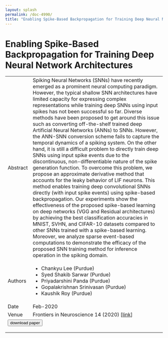 ```yaml
---
layout: splash
permalink: /doc-4990/
title: "Enabling Spike-Based Backpropagation for Training Deep Neural Network Architectures"
---
```


# Enabling Spike-Based Backpropagation for Training Deep Neural Network Architectures

<table>
    <tbody>
    <tr>
        <td>Abstract</td>
        <td>Spiking Neural Networks (SNNs) have recently emerged as a prominent neural computing paradigm. However, the typical shallow SNN architectures have limited capacity for expressing complex representations while training deep SNNs using input spikes has not been successful so far. Diverse methods have been proposed to get around this issue such as converting off-the-shelf trained deep Artificial Neural Networks (ANNs) to SNNs. However, the ANN-SNN conversion scheme fails to capture the temporal dynamics of a spiking system. On the other hand, it is still a difficult problem to directly train deep SNNs using input spike events due to the discontinuous, non-differentiable nature of the spike generation function. To overcome this problem, we propose an approximate derivative method that accounts for the leaky behavior of LIF neurons. This method enables training deep convolutional SNNs directly (with input spike events) using spike-based backpropagation. Our experiments show the effectiveness of the proposed spike-based learning on deep networks (VGG and Residual architectures) by achieving the best classification accuracies in MNIST, SVHN, and CIFAR-10 datasets compared to other SNNs trained with a spike-based learning. Moreover, we analyze sparse event-based computations to demonstrate the efficacy of the proposed SNN training method for inference operation in the spiking domain.</td>
    </tr>
    <tr>
        <td>Authors</td>
        <td>
            <ul>
                <li>Chankyu Lee (Purdue)</li>
                <li>Syed Shakib Sarwar (Purdue)</li>
                <li>Priyadarshini Panda (Purdue)</li>
                <li>Gopalakrishnan Srinivasan (Purdue)</li>
                <li>Kaushik Roy (Purdue)</li>
            </ul>
        </td>
    </tr>
    <tr>
        <td>Date</td>
        <td>Feb-2020</td>
    </tr>
    <tr>
        <td>Venue</td>
        <td>Frontiers in Neuroscience 14 (2020) [<a href="https://www.frontiersin.org/articles/10.3389/fnins.2020.00119/full">link</a>]</td>
    </tr>
        <tr>
            <td colspan="2">
                <form method="get" action="https://www.frontiersin.org/articles/10.3389/fnins.2020.00119/full">
                    <button type="submit">download paper</button>
                </form>
            </td>
        </tr>
    </tbody>
</table>
